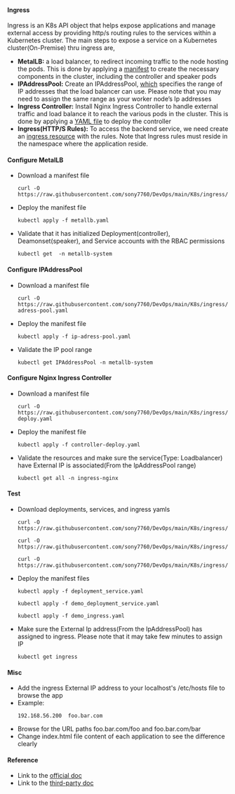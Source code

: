 #### Ingress
Ingress is an K8s API object that helps expose applications and manage external access by providing http/s routing rules to the services within a Kubernetes cluster. The main steps to expose a service on a Kubernetes cluster(On-Premise) thru ingress are,
- **MetalLB:** a load balancer, to redirect incoming traffic to the node hosting the pods. This is done by applying a [manifest](./metallb/metallb.yaml) to create the necessary components in the cluster, including the controller and speaker pods
- **IPAddressPool:** Create an IPAddressPool, [which](./metallb/ip-adress-pool.yaml) specifies the range of IP addresses that the load balancer can use. Please note that you may need to assign the same range as your worker node’s Ip addresses
- **Ingress Controller:** Install Nginx Ingress Controller to handle external traffic and load balance it to reach the various pods in the cluster. This is done by applying a [YAML file](./contoller/controller-deploy.yaml) to deploy the controller
- **Ingress(HTTP/S Rules):** To access the backend service, we need create an [ingress resource](./manifests/demo_ingress.yaml) with the rules. Note that Ingress rules must reside in the namespace where the application reside.

#### Configure MetalLB
- Download a manifest file
  ```
  curl -O https://raw.githubusercontent.com/sony7760/DevOps/main/K8s/ingress/metallb/metallb.yaml
  ```
- Deploy the manifest file
  ```
  kubectl apply -f metallb.yaml
  ```
- Validate that it has initialized Deployment(controller), Deamonset(speaker), and Service accounts with the RBAC permissions
  ```
  kubectl get  -n metallb-system
  ```

#### Configure IPAddressPool
- Download a manifest file
  ```
  curl -O https://raw.githubusercontent.com/sony7760/DevOps/main/K8s/ingress/metallb/ip-adress-pool.yaml
  ```
- Deploy the manifest file
  ```
  kubectl apply -f ip-adress-pool.yaml
  ```
- Validate the IP pool range
  ```
  kubectl get IPAddressPool -n metallb-system
  ```

#### Configure Nginx Ingress Controller
- Download a manifest file
  ```
  curl -O https://raw.githubusercontent.com/sony7760/DevOps/main/K8s/ingress/controller/controller-deploy.yaml
  ```
- Deploy the manifest file
  ```
  kubectl apply -f controller-deploy.yaml
  ```
- Validate the resources and make sure the service(Type: Loadbalancer) have External IP is associated(From the IpAddressPool range)
  ```
  kubectl get all -n ingress-nginx
  ```

#### Test
- Download deployments, services, and ingress yamls
  ```
  curl -O https://raw.githubusercontent.com/sony7760/DevOps/main/K8s/ingress/manifests/deployment_service.yaml
  ```
  ```
  curl -O https://raw.githubusercontent.com/sony7760/DevOps/main/K8s/ingress/manifests/demo_deployment_service.yaml
  ```
  ```
  curl -O https://raw.githubusercontent.com/sony7760/DevOps/main/K8s/ingress/manifests/demo_ingress.yaml
  ```
- Deploy the manifest files
  ```
  kubectl apply -f deployment_service.yaml
  ```
  ```
  kubectl apply -f demo_deployment_service.yaml
  ```
  ```
  kubectl apply -f demo_ingress.yaml
  ```
- Make sure the External Ip address(From the IpAddressPool) has assigned to ingress. Please note that it may take few minutes to assign  IP
  ```
  kubectl get ingress
  ```

#### Misc
- Add the ingress External IP address to your localhost's /etc/hosts file to browse the app
- Example:
  ```
  192.168.56.200  foo.bar.com
  ```
- Browse for the URL  paths foo.bar.com/foo and foo.bar.com/bar
- Change index.html file content of each application to see the difference clearly

#### Reference
- Link to the [official doc](https://kubernetes.io/docs/concepts/services-networking/ingress/)
- Link to the [third-party doc](https://medium.com/@tanmaybhandge/simplifying-service-exposure-in-on-premises-kubernetes-cluster-using-ingress-controller-39ed8cd9fa93)

